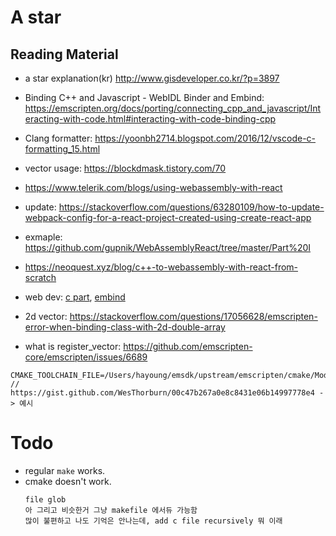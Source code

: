 # A star

## Reading Material

- a star explanation(kr) http://www.gisdeveloper.co.kr/?p=3897

- Binding C++ and Javascript - WebIDL Binder and Embind: https://emscripten.org/docs/porting/connecting_cpp_and_javascript/Interacting-with-code.html#interacting-with-code-binding-cpp

- Clang formatter: https://yoonbh2714.blogspot.com/2016/12/vscode-c-formatting_15.html

- vector usage: https://blockdmask.tistory.com/70

- https://www.telerik.com/blogs/using-webassembly-with-react

- update: https://stackoverflow.com/questions/63280109/how-to-update-webpack-config-for-a-react-project-created-using-create-react-app

- exmaple: https://github.com/gupnik/WebAssemblyReact/tree/master/Part%20I

- https://neoquest.xyz/blog/c++-to-webassembly-with-react-from-scratch

- web dev: [c part](https://web.dev/emscripting-a-c-library/), [embind](https://web.dev/embind/)

- 2d vector: https://stackoverflow.com/questions/17056628/emscripten-error-when-binding-class-with-2d-double-array

- what is register_vector: https://github.com/emscripten-core/emscripten/issues/6689

```
CMAKE_TOOLCHAIN_FILE=/Users/hayoung/emsdk/upstream/emscripten/cmake/Modules/Platform/Emscripten.cmake
// https://gist.github.com/WesThorburn/00c47b267a0e8c8431e06b14997778e4 -> 예시
```

# Todo
* regular `make` works.
* cmake doesn't work.
    ```
    file glob
    아 그리고 비슷한거 그냥 makefile 에서듀 가능함
    많이 불편하고 나도 기억은 안나는데, add c file recursively 뭐 이래
    ```
